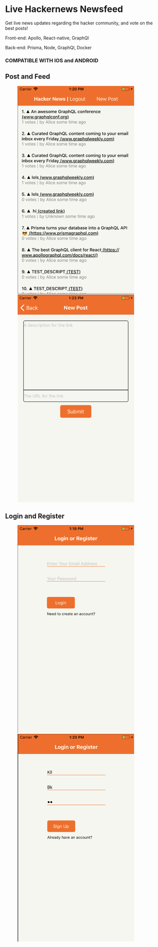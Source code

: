 # Live Hackernews Newsfeed

Get live news updates regarding the hacker community, and vote on the best posts!

Front-end: Apollo, React-native, GraphQl

Back-end: Prisma, Node, GraphQl, Docker

### COMPATIBLE WITH IOS and ANDROID

## Post and Feed
<figure class="half">
      <a href="https://github.com/hwanggit/Hackernews-clone/blob/master/Views/newpost.png"><img height = "667" width = "375" src="https://github.com/hwanggit/Hackernews-clone/blob/master/Views/newpost.png"></a>
   <a href="https://github.com/hwanggit/Hackernews-clone/blob/master/Views/Screen%20Shot%202019-08-06%20at%201.23.02%20PM.png"><img height = "667" width = "375" src="https://github.com/hwanggit/Hackernews-clone/blob/master/Views/Screen%20Shot%202019-08-06%20at%201.23.02%20PM.png"></a>
</figure>

## Login and Register
<figure class="half">
   <a href="https://github.com/hwanggit/Hackernews-clone/blob/master/Views/Login.png"><img height = "667" width = "375" src="https://github.com/hwanggit/Hackernews-clone/blob/master/Views/Login.png"></a>
   <a href="https://github.com/hwanggit/Hackernews-clone/blob/master/Views/Signup.png"><img height = "667" width = "375" src="https://github.com/hwanggit/Hackernews-clone/blob/master/Views/Signup.png"></a>
</figure>
